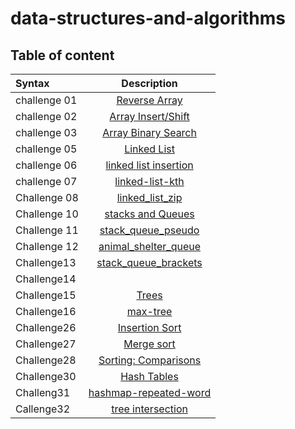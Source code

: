 # data-structures-and-algorithms


## Table of content


| Syntax      | Description |    
| :---        |    :----:   |          
|challenge 01|[Reverse Array](reverse-arr/README.md)|
|challenge 02|[Array Insert/Shift](array-insert-shift/README.md)|
|challenge 03|[Array Binary Search](array-binary-search/README.md)|
|challenge 05|[Linked List](linked_list/README.md)|
|challenge 06|[linked list insertion](./linked_list/README.md)|
|challenge 07|[linked-list-kth](./linked-list-kth/README.md)|
|Challenge 08|[linked_list_zip](./linked_list_zip/README.md)|
|Challenge 10|[stacks and Queues](./stack_and_queue/README.md)|
|Challenge 11|[stack_queue_pseudo](./stack_queue_pseudo/README.md)|
|Challenge 12|[animal_shelter_queue](./animal_shelter_queue/README.md)|
|Challenge13|[stack_queue_brackets](./stack_queue_brackets/README.md)|
|Challenge14|[]()|
|Challenge15|[Trees](./trees/README.md)|
|Challenge16|[max-tree](./Max-tree/README.md)|
|Challenge26|[Insertion Sort](./Insertion_Sort/insertion_sort.md)|
|Challenge27|[Merge sort](./merge_sort/merge_sort.md)|
|Challenge28|[Sorting: Comparisons](./sorting_comparison/)|
|Challenge30|[Hash Tables](./hash_table/hash_table.md)|
|Challeng31|[hashmap-repeated-word](./hashmap_repeated_word/hashmap-repeated-word.md)|
|Callenge32|[tree intersection](./tree_intersection/tree-intersection.md )|


